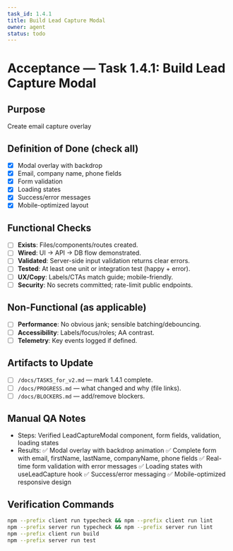 ```yaml
---
task_id: 1.4.1
title: Build Lead Capture Modal
owner: agent
status: todo
---
```


# Acceptance — Task 1.4.1: Build Lead Capture Modal

## Purpose
Create email capture overlay

## Definition of Done (check all)
- [x] Modal overlay with backdrop
- [x] Email, company name, phone fields
- [x] Form validation
- [x] Loading states
- [x] Success/error messages
- [x] Mobile-optimized layout

## Functional Checks
- [ ] **Exists**: Files/components/routes created.
- [ ] **Wired**: UI → API → DB flow demonstrated.
- [ ] **Validated**: Server-side input validation returns clear errors.
- [ ] **Tested**: At least one unit or integration test (happy + error).
- [ ] **UX/Copy**: Labels/CTAs match guide; mobile-friendly.
- [ ] **Security**: No secrets committed; rate-limit public endpoints.

## Non-Functional (as applicable)
- [ ] **Performance**: No obvious jank; sensible batching/debouncing.
- [ ] **Accessibility**: Labels/focus/roles; AA contrast.
- [ ] **Telemetry**: Key events logged if defined.

## Artifacts to Update
- [ ] `/docs/TASKS_for_v2.md` — mark 1.4.1 complete.
- [ ] `/docs/PROGRESS.md` — what changed and why (file links).
- [ ] `/docs/BLOCKERS.md` — add/remove blockers.

## Manual QA Notes
- Steps: Verified LeadCaptureModal component, form fields, validation, loading states
- Results: ✅ Modal overlay with backdrop animation ✅ Complete form with email, firstName, lastName, companyName, phone fields ✅ Real-time form validation with error messages ✅ Loading states with useLeadCapture hook ✅ Success/error messaging ✅ Mobile-optimized responsive design

## Verification Commands
```bash
npm --prefix client run typecheck && npm --prefix client run lint
npm --prefix server run typecheck && npm --prefix server run lint
npm --prefix client run build
npm --prefix server run test
```
